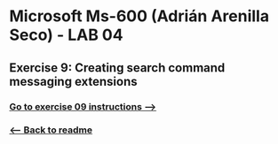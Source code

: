 # Microsoft Ms-600 (Adrián Arenilla Seco) - LAB 04


## Exercise 9: Creating search command messaging extensions
### [Go to exercise 09 instructions -->](10-Exercise-9-Creating-search-command-messaging-extensions.md)


### [<-- Back to readme](../../../../)